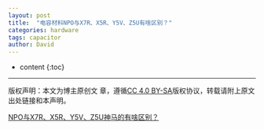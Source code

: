 ```yaml
---
layout: post
title:  "电容材料NPO与X7R、X5R、Y5V、Z5U有啥区别？"
categories: hardware
tags: capacitor
author: David
---
```


* content
{:toc}

---
版权声明：本文为博主原创文
章，遵循[CC 4.0 BY-SA](http://creativecommons.org/licenses/by-sa/4.0/)版权协议，转载请附上原文出处链接和本声明。


[NPO与X7R、X5R、Y5V、Z5U神马的有啥区别？](http://murata.eetrend.com/article/2018-05/1001609.html)



